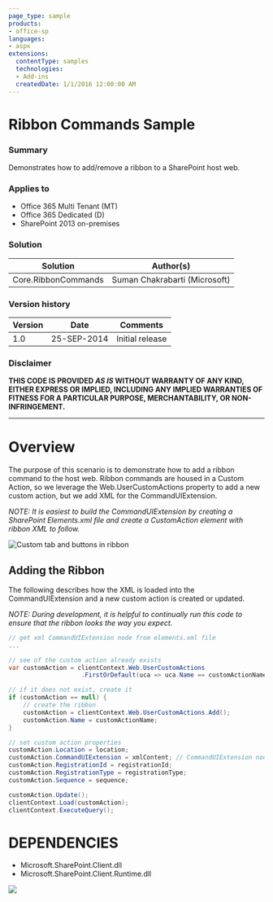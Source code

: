 ```yaml
---
page_type: sample
products:
- office-sp
languages:
- aspx
extensions:
  contentType: samples
  technologies:
  - Add-ins
  createdDate: 1/1/2016 12:00:00 AM
---
```

# Ribbon Commands Sample #

### Summary ###
Demonstrates how to add/remove a ribbon to a SharePoint host web.

### Applies to ###
-  Office 365 Multi Tenant (MT)
-  Office 365 Dedicated (D)
-  SharePoint 2013 on-premises

### Solution ###
Solution | Author(s)
---------|----------
Core.RibbonCommands | Suman Chakrabarti (Microsoft)

### Version history ###
Version  | Date | Comments
---------| -----| --------
1.0  | 25-SEP-2014 | Initial release

### Disclaimer ###
**THIS CODE IS PROVIDED *AS IS* WITHOUT WARRANTY OF ANY KIND, EITHER EXPRESS OR IMPLIED, INCLUDING ANY IMPLIED WARRANTIES OF FITNESS FOR A PARTICULAR PURPOSE, MERCHANTABILITY, OR NON-INFRINGEMENT.**

----------

# Overview #
The purpose of this scenario is to demonstrate how to add a ribbon command to the host web. Ribbon commands are housed in a Custom Action, so we leverage the Web.UserCustomActions property to add a new custom action, but we add XML for the CommandUIExtension.

_NOTE: It is easiest to build the CommandUIExtension by creating a SharePoint Elements.xml file and create a CustomAction element with ribbon XML to follow._

![Custom tab and buttons in ribbon](http://i.imgur.com/QLPFxHY.png)


## Adding the Ribbon ##
The following describes how the XML is loaded into the CommandUIExtension and a new custom action is created or updated.

_NOTE: During development, it is helpful to continually run this code to ensure that the ribbon looks the way you expect._ 

```C#
// get xml CommandUIExtension node from elements.xml file
... 

// see of the custom action already exists
var customAction = clientContext.Web.UserCustomActions
					.FirstOrDefault(uca => uca.Name == customActionName);

// if it does not exist, create it
if (customAction == null) {
    // create the ribbon
    customAction = clientContext.Web.UserCustomActions.Add();
    customAction.Name = customActionName;
}

// set custom action properties
customAction.Location = location;
customAction.CommandUIExtension = xmlContent; // CommandUIExtension node XML
customAction.RegistrationId = registrationId;
customAction.RegistrationType = registrationType;
customAction.Sequence = sequence;

customAction.Update();
clientContext.Load(customAction);
clientContext.ExecuteQuery();
```

# DEPENDENCIES #
-  Microsoft.SharePoint.Client.dll
-  Microsoft.SharePoint.Client.Runtime.dll

<img src="https://telemetry.sharepointpnp.com/pnp/samples/Core.RibbonCommands" />